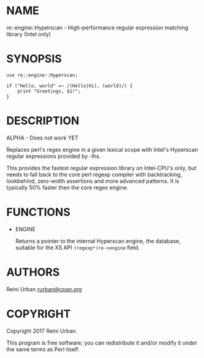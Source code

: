 # NAME 

re::engine::Hyperscan - High-performance regular expression matching library (Intel only)

# SYNOPSIS

    use re::engine::Hyperscan;

    if ("Hello, world" =~ /(Hello|Hi), (world)/) {
        print "Greetings, $1!";
    }

# DESCRIPTION

ALPHA - Does not work YET

Replaces perl's regex engine in a given lexical scope with Intel's 
Hyperscan regular expressions provided by -lhs.

This provides the fastest regular expression library on Intel-CPU's
only, but needs to fall back to the core perl regexp compiler with
backtracking, lookbehind, zero-width assertions and more advanced
patterns.  It is typically 50% faster then the core regex engine.

# FUNCTIONS

- ENGINE

    Returns a pointer to the internal Hyperscan engine, the database,
    suitable for the XS API `(regexp*)re->engine` field.

# AUTHORS

Reini Urban <rurban@cpan.org>

# COPYRIGHT

Copyright 2017 Reini Urban.

This program is free software; you can redistribute it and/or modify it
under the same terms as Perl itself.
